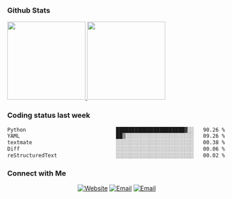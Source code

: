 
### Github Stats

<a href="https://github.com/lileixuan">
  <img height="180em" src="https://github-readme-stats.vercel.app/api?username=lileixuan&theme=buefy&show_icons=true" />
  <img height="180em" src="https://github-readme-stats.vercel.app/api/top-langs/?username=lileixuan&theme=buefy&layout=compact" />
</a>

### Coding status last week 

<!--START_SECTION:waka-->

```txt
Python                             ██████████████████████▓░░   90.26 %
YAML                               ██▒░░░░░░░░░░░░░░░░░░░░░░   09.26 %
textmate                           ░░░░░░░░░░░░░░░░░░░░░░░░░   00.38 %
Diff                               ░░░░░░░░░░░░░░░░░░░░░░░░░   00.06 %
reStructuredText                   ░░░░░░░░░░░░░░░░░░░░░░░░░   00.02 %
```

<!--END_SECTION:waka-->

### Connect with Me 

<p align="center">
<a href="https://www.koomu.cn/"><img alt="Website" src="https://img.shields.io/badge/Website-www.koomu.cn-blue?style=flat-square&logo=google-chrome"></a>
<a href="mailto:lileixuan@gmail.com"><img alt="Email" src="https://img.shields.io/badge/Email-lileixuan@gmail.com-blue?style=flat-square&logo=gmail"></a>
<a href="https://www.koomu.cn/rss/"><img alt="Email" src="https://img.shields.io/badge/RSS-www.koomu.cn%2Frss%2F-blue?style=flat-square&logo=rss"></a>


</p>
